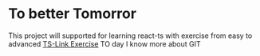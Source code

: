 # To better Tomorror

This project will supported for learning react-ts with exercise from easy to advanced [TS-Link Exercise](https://github.com/total-typescript/beginners-typescript-tutorial)
 TO day I know more about GIT 
